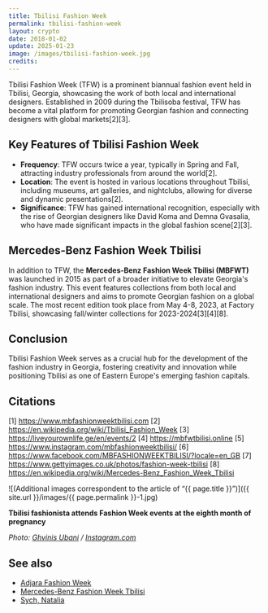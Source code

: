 ```yaml
---
title: Tbilisi Fashion Week
permalink: tbilisi-fashion-week
layout: crypto
date: 2018-01-02
update: 2025-01-23
image: /images/tbilisi-fashion-week.jpg
credits:
---
```


Tbilisi Fashion Week (TFW) is a prominent biannual fashion event held in Tbilisi, Georgia, showcasing the work of both local and international designers. Established in 2009 during the Tbilisoba festival, TFW has become a vital platform for promoting Georgian fashion and connecting designers with global markets[2][3].

## Key Features of Tbilisi Fashion Week

- **Frequency**: TFW occurs twice a year, typically in Spring and Fall, attracting industry professionals from around the world[2].
- **Location**: The event is hosted in various locations throughout Tbilisi, including museums, art galleries, and nightclubs, allowing for diverse and dynamic presentations[2].
- **Significance**: TFW has gained international recognition, especially with the rise of Georgian designers like David Koma and Demna Gvasalia, who have made significant impacts in the global fashion scene[2][3].

## Mercedes-Benz Fashion Week Tbilisi

In addition to TFW, the **Mercedes-Benz Fashion Week Tbilisi (MBFWT)** was launched in 2015 as part of a broader initiative to elevate Georgia's fashion industry. This event features collections from both local and international designers and aims to promote Georgian fashion on a global scale. The most recent edition took place from May 4-8, 2023, at Factory Tbilisi, showcasing fall/winter collections for 2023-2024[3][4][8].

## Conclusion

Tbilisi Fashion Week serves as a crucial hub for the development of the fashion industry in Georgia, fostering creativity and innovation while positioning Tbilisi as one of Eastern Europe's emerging fashion capitals.

## Citations

[1] https://www.mbfashionweektbilisi.com
[2] https://en.wikipedia.org/wiki/Tbilisi_Fashion_Week
[3] https://liveyourownlife.ge/en/events/2
[4] https://mbfwtbilisi.online
[5] https://www.instagram.com/mbfashionweektbilisi/
[6] https://www.facebook.com/MBFASHIONWEEKTBILISI/?locale=en_GB
[7] https://www.gettyimages.co.uk/photos/fashion-week-tbilisi
[8] https://en.wikipedia.org/wiki/Mercedes-Benz_Fashion_Week_Tbilisi

![(Additional images correspondent to the article of “{{ page.title }}”)]({{ site.url }}/images/{{ page.permalink }}-1.jpg)

**Tbilisi fashionista attends Fashion Week events at the eighth month of pregnancy**

*Photo: [Ghvinis Ubani](ghvinis-ubani) / [Instagram.com](https://www.instagram.com/explore/locations/589037554798900/ghvinis-ubani)*


## See also

+ [Adjara Fashion Week](adjara-fashion-week)
+ [Mercedes-Benz Fashion Week Tbilisi](mercedes-benz-fashion-week-tbilisi)
+ [Sych, Natalia](sych-natalia)
